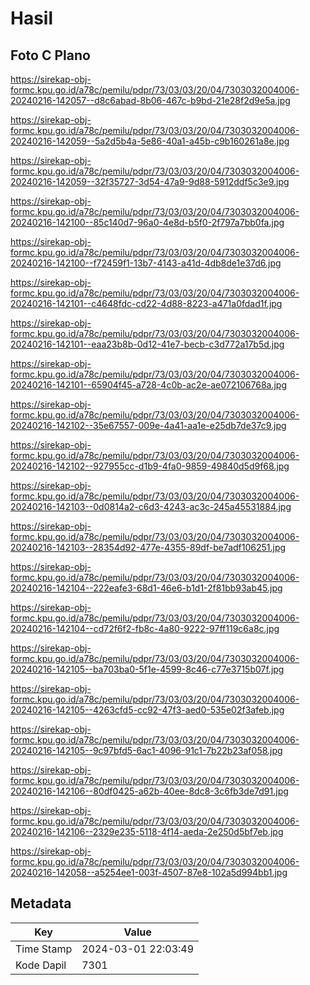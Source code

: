 # Hasil

## Foto C Plano

https://sirekap-obj-formc.kpu.go.id/a78c/pemilu/pdpr/73/03/03/20/04/7303032004006-20240216-142057--d8c6abad-8b06-467c-b9bd-21e28f2d9e5a.jpg

https://sirekap-obj-formc.kpu.go.id/a78c/pemilu/pdpr/73/03/03/20/04/7303032004006-20240216-142059--5a2d5b4a-5e86-40a1-a45b-c9b160261a8e.jpg

https://sirekap-obj-formc.kpu.go.id/a78c/pemilu/pdpr/73/03/03/20/04/7303032004006-20240216-142059--32f35727-3d54-47a9-9d88-5912ddf5c3e9.jpg

https://sirekap-obj-formc.kpu.go.id/a78c/pemilu/pdpr/73/03/03/20/04/7303032004006-20240216-142100--85c140d7-96a0-4e8d-b5f0-2f797a7bb0fa.jpg

https://sirekap-obj-formc.kpu.go.id/a78c/pemilu/pdpr/73/03/03/20/04/7303032004006-20240216-142100--f72459f1-13b7-4143-a41d-4db8de1e37d6.jpg

https://sirekap-obj-formc.kpu.go.id/a78c/pemilu/pdpr/73/03/03/20/04/7303032004006-20240216-142101--c4648fdc-cd22-4d88-8223-a471a0fdad1f.jpg

https://sirekap-obj-formc.kpu.go.id/a78c/pemilu/pdpr/73/03/03/20/04/7303032004006-20240216-142101--eaa23b8b-0d12-41e7-becb-c3d772a17b5d.jpg

https://sirekap-obj-formc.kpu.go.id/a78c/pemilu/pdpr/73/03/03/20/04/7303032004006-20240216-142101--65904f45-a728-4c0b-ac2e-ae072106768a.jpg

https://sirekap-obj-formc.kpu.go.id/a78c/pemilu/pdpr/73/03/03/20/04/7303032004006-20240216-142102--35e67557-009e-4a41-aa1e-e25db7de37c9.jpg

https://sirekap-obj-formc.kpu.go.id/a78c/pemilu/pdpr/73/03/03/20/04/7303032004006-20240216-142102--927955cc-d1b9-4fa0-9859-49840d5d9f68.jpg

https://sirekap-obj-formc.kpu.go.id/a78c/pemilu/pdpr/73/03/03/20/04/7303032004006-20240216-142103--0d0814a2-c6d3-4243-ac3c-245a45531884.jpg

https://sirekap-obj-formc.kpu.go.id/a78c/pemilu/pdpr/73/03/03/20/04/7303032004006-20240216-142103--28354d92-477e-4355-89df-be7adf106251.jpg

https://sirekap-obj-formc.kpu.go.id/a78c/pemilu/pdpr/73/03/03/20/04/7303032004006-20240216-142104--222eafe3-68d1-46e6-b1d1-2f81bb93ab45.jpg

https://sirekap-obj-formc.kpu.go.id/a78c/pemilu/pdpr/73/03/03/20/04/7303032004006-20240216-142104--cd72f6f2-fb8c-4a80-9222-97ff119c6a8c.jpg

https://sirekap-obj-formc.kpu.go.id/a78c/pemilu/pdpr/73/03/03/20/04/7303032004006-20240216-142105--ba703ba0-5f1e-4599-8c46-c77e3715b07f.jpg

https://sirekap-obj-formc.kpu.go.id/a78c/pemilu/pdpr/73/03/03/20/04/7303032004006-20240216-142105--4263cfd5-cc92-47f3-aed0-535e02f3afeb.jpg

https://sirekap-obj-formc.kpu.go.id/a78c/pemilu/pdpr/73/03/03/20/04/7303032004006-20240216-142105--9c97bfd5-6ac1-4096-91c1-7b22b23af058.jpg

https://sirekap-obj-formc.kpu.go.id/a78c/pemilu/pdpr/73/03/03/20/04/7303032004006-20240216-142106--80df0425-a62b-40ee-8dc8-3c6fb3de7d91.jpg

https://sirekap-obj-formc.kpu.go.id/a78c/pemilu/pdpr/73/03/03/20/04/7303032004006-20240216-142106--2329e235-5118-4f14-aeda-2e250d5bf7eb.jpg

https://sirekap-obj-formc.kpu.go.id/a78c/pemilu/pdpr/73/03/03/20/04/7303032004006-20240216-142058--a5254ee1-003f-4507-87e8-102a5d994bb1.jpg


## Metadata

| Key        | Value               |
| ---------- | ------------------- |
| Time Stamp | 2024-03-01 22:03:49 |
| Kode Dapil | 7301                |



